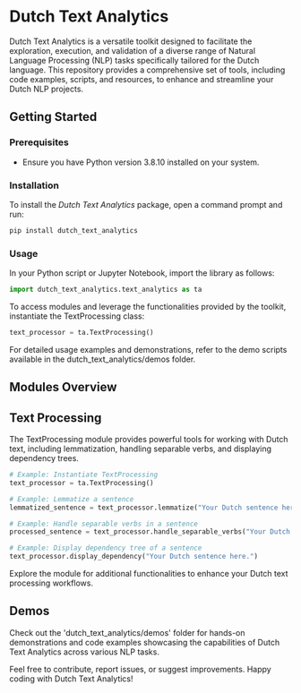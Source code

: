 # Dutch Text Analytics
Dutch Text Analytics is a versatile toolkit designed to facilitate the exploration, execution, and validation of a diverse range of Natural Language Processing (NLP) tasks specifically tailored for the Dutch language. This repository provides a comprehensive set of tools, including code examples, scripts, and resources, to enhance and streamline your Dutch NLP projects.

## Getting Started

### Prerequisites

- Ensure you have Python version 3.8.10 installed on your system.

### Installation

To install the *Dutch Text Analytics* package, open a command prompt and run:

```bash
pip install dutch_text_analytics
```
### Usage

In your Python script or Jupyter Notebook, import the library as follows:

```python
import dutch_text_analytics.text_analytics as ta
```
To access modules and leverage the functionalities provided by the toolkit, instantiate the TextProcessing class:

```python
text_processor = ta.TextProcessing()
```
For detailed usage examples and demonstrations, refer to the demo scripts available in the dutch_text_analytics/demos folder.

## Modules Overview

## Text Processing

The TextProcessing module provides powerful tools for working with Dutch text, including lemmatization, handling separable verbs, and displaying dependency trees.

```python
# Example: Instantiate TextProcessing
text_processor = ta.TextProcessing()

# Example: Lemmatize a sentence
lemmatized_sentence = text_processor.lemmatize("Your Dutch sentence here.")

# Example: Handle separable verbs in a sentence
processed_sentence = text_processor.handle_separable_verbs("Your Dutch sentence here.")

# Example: Display dependency tree of a sentence
text_processor.display_dependency("Your Dutch sentence here.")
```
Explore the module for additional functionalities to enhance your Dutch text processing workflows.

## Demos

Check out the 'dutch_text_analytics/demos' folder for hands-on demonstrations and code examples showcasing the capabilities of Dutch Text Analytics across various NLP tasks.

Feel free to contribute, report issues, or suggest improvements. Happy coding with Dutch Text Analytics!
